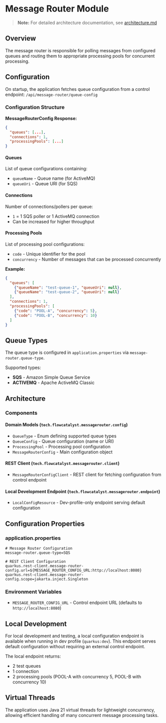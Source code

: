 # Message Router Module

> **Note:** For detailed architecture documentation, see [architecture.md](architecture.md)

## Overview
The message router is responsible for polling messages from configured queues and routing them to appropriate processing pools for concurrent processing.

## Configuration
On startup, the application fetches queue configuration from a control endpoint: `/api/message-router/queue-config`

### Configuration Structure

**MessageRouterConfig Response:**
```json
{
  "queues": [...],
  "connections": 1,
  "processingPools": [...]
}
```

#### Queues
List of queue configurations containing:
- `queueName` - Queue name (for ActiveMQ)
- `queueUri` - Queue URI (for SQS)

#### Connections
Number of connections/pollers per queue:
- `1` = 1 SQS poller or 1 ActiveMQ connection
- Can be increased for higher throughput

#### Processing Pools
List of processing pool configurations:
- `code` - Unique identifier for the pool
- `concurrency` - Number of messages that can be processed concurrently

**Example:**
```json
{
  "queues": [
    {"queueName": "test-queue-1", "queueUri": null},
    {"queueName": "test-queue-2", "queueUri": null}
  ],
  "connections": 1,
  "processingPools": [
    {"code": "POOL-A", "concurrency": 5},
    {"code": "POOL-B", "concurrency": 10}
  ]
}
```

## Queue Types
The queue type is configured in `application.properties` via `message-router.queue-type`.

Supported types:
- **SQS** - Amazon Simple Queue Service
- **ACTIVEMQ** - Apache ActiveMQ Classic

## Architecture

### Components

#### Domain Models (`tech.flowcatalyst.messagerouter.config`)
- `QueueType` - Enum defining supported queue types
- `QueueConfig` - Queue configuration (name or URI)
- `ProcessingPool` - Processing pool configuration
- `MessageRouterConfig` - Main configuration object

#### REST Client (`tech.flowcatalyst.messagerouter.client`)
- `MessageRouterConfigClient` - REST client for fetching configuration from control endpoint

#### Local Development Endpoint (`tech.flowcatalyst.messagerouter.endpoint`)
- `LocalConfigResource` - Dev-profile-only endpoint serving default configuration

## Configuration Properties

### application.properties

```properties
# Message Router Configuration
message-router.queue-type=SQS

# REST Client Configuration
quarkus.rest-client.message-router-config.url=${MESSAGE_ROUTER_CONFIG_URL:http://localhost:8080}
quarkus.rest-client.message-router-config.scope=jakarta.inject.Singleton
```

### Environment Variables
- `MESSAGE_ROUTER_CONFIG_URL` - Control endpoint URL (defaults to `http://localhost:8080`)

## Local Development
For local development and testing, a local configuration endpoint is available when running in dev profile (`quarkus:dev`). This endpoint serves default configuration without requiring an external control endpoint.

The local endpoint returns:
- 2 test queues
- 1 connection
- 2 processing pools (POOL-A with concurrency 5, POOL-B with concurrency 10)

## Virtual Threads
The application uses Java 21 virtual threads for lightweight concurrency, allowing efficient handling of many concurrent message processing tasks.
